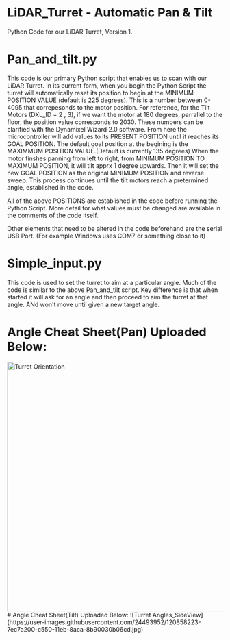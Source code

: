 # LiDAR_Turret - Automatic Pan & Tilt

Python Code for our LiDAR Turret, Version 1.


# Pan_and_tilt.py
This code is our primary Python script that enables us to scan with our LiDAR Turret. 
In its current form,  when you begin the Python Script the turret will automatically reset its position to begin at the MINIMUM POSITION VALUE (default is 225 degrees). This is a number between 0-4095 that correpesonds to the motor position. For reference, for the Tilt Motors (DXL_ID = 2 , 3), if we want the motor at 180 degrees, parrallel to the floor, the position value corresponds to 2030. These numbers can be clarified with the Dynamixel Wizard 2.0 software.
From here the microcontroller will add values to its PRESENT POSITION until it reaches its GOAL POSITION. The default goal position at the begining is the MAXIMMUM POSITION VALUE.(Default is currently 135 degrees)
When the motor finshes panning from left to right, from MINIMUM POSITION TO MAXIMUM POSITION, it will tilt apprx 1 degree upwards. Then it will set the new GOAL POSITION as the original MINIMUM POSITION and reverse sweep.
This process continues until the tilt motors reach a pretermined angle, established in the code.

All of the above POSITIONS are established in the code before running the Python Script. More detail for what values must be changed are available in the comments of the code itself.

Other elements that need to be altered in the code beforehand are the serial USB Port. (For example Windows uses COM7 or something close to it)


# Simple_input.py
This code is used to set the turret to aim at a particular angle.
Much of the code is similar to the above Pan_and_tilt script.
Key difference is that when started it will ask for an angle and then proceed to aim the turret at that angle. ANd won't move until given a new target angle.


# Angle Cheat Sheet(Pan) Uploaded Below:
<img width="582" alt="Turret Orientation" src="https://user-images.githubusercontent.com/37347754/121200152-841f3800-c841-11eb-8442-06c187f5db97.png">
# Angle Cheat Sheet(Tilt) Uploaded Below:
![Turret Angles_SideView](https://user-images.githubusercontent.com/24493952/120858223-7ec7a200-c550-11eb-8aca-8b90030b06cd.jpg)





